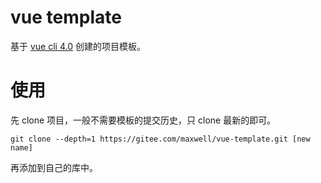 # vue template

基于 [vue cli 4.0](https://github.com/vuejs/vue-cli) 创建的项目模板。

# 使用

先 clone 项目，一般不需要模板的提交历史，只 clone 最新的即可。

```shell
git clone --depth=1 https://gitee.com/maxwell/vue-template.git [new name]
```
再添加到自己的库中。
